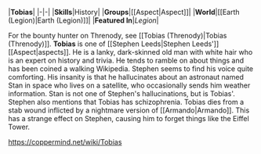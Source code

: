 |**Tobias**|
|-|-|
|**Skills**|History|
|**Groups**|[[Aspect\|Aspect]]|
|**World**|[[Earth (Legion)\|Earth (Legion)]]|
|**Featured In**|*Legion*|

For the bounty hunter on Threnody, see [[Tobias (Threnody)\|Tobias (Threnody)]].
**Tobias** is one of [[Stephen Leeds\|Stephen Leeds']] [[Aspect\|aspects]].
He is a lanky, dark-skinned old man with white hair who is an expert on history and trivia. He tends to ramble on about things and has been coined a walking Wikipedia. Stephen seems to find his voice quite comforting.
His insanity is that he hallucinates about an astronaut named Stan in space who lives on a satellite, who occasionally sends him weather information. Stan is not one of Stephen's hallucinations, but is Tobias'. Stephen also mentions that Tobias has schizophrenia.
Tobias dies from a stab wound inflicted by a nightmare version of [[Armando\|Armando]]. This has a strange effect on Stephen, causing him to forget things like the Eiffel Tower.



https://coppermind.net/wiki/Tobias